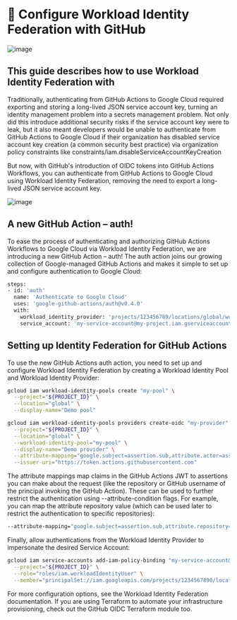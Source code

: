 # 📘 Configure Workload Identity Federation with GitHub

![image](https://github.com/user-attachments/assets/3c822f5e-4957-4500-858c-76f6221a4e9c)

## This guide describes how to use Workload Identity Federation with 

Traditionally, authenticating from GitHub Actions to Google Cloud required exporting and storing a long-lived JSON service account key, turning an identity management problem into a secrets management problem. Not only did this introduce additional security risks if the service account key were to leak, but it also meant developers would be unable to authenticate from GitHub Actions to Google Cloud if their organization has disabled service account key creation (a common security best practice) via organization policy constraints like constraints/iam.disableServiceAccountKeyCreation

But now, with GitHub's introduction of OIDC tokens into GitHub Actions Workflows, you can authenticate from GitHub Actions to Google Cloud using Workload Identity Federation, removing the need to export a long-lived JSON service account key.

![image](https://github.com/user-attachments/assets/7da46e2e-e196-496e-87a5-9a986063ab6b)

## A new GitHub Action – auth!

To ease the process of authenticating and authorizing GitHub Actions Workflows to Google Cloud via Workload Identity Federation, we are introducing a new GitHub Action – auth! The auth action joins our growing collection of Google-managed GitHub Actions and makes it simple to set up and configure authentication to Google Cloud:

```bash
steps:
- id: 'auth'
  name: 'Authenticate to Google Cloud'
  uses: 'google-github-actions/auth@v0.4.0'
  with:
    workload_identity_provider: 'projects/123456789/locations/global/workloadIdentityPools/my-pool/providers/my-provider'
    service_account: 'my-service-account@my-project.iam.gserviceaccount.com'
```


## Setting up Identity Federation for GitHub Actions

To use the new GitHub Actions auth action, you need to set up and configure Workload Identity Federation by creating a Workload Identity Pool and Workload Identity Provider:

```bash
gcloud iam workload-identity-pools create "my-pool" \
  --project="${PROJECT_ID}" \
  --location="global" \
  --display-name="Demo pool"
```

```bash
gcloud iam workload-identity-pools providers create-oidc "my-provider" \
  --project="${PROJECT_ID}" \
  --location="global" \
  --workload-identity-pool="my-pool" \
  --display-name="Demo provider" \
  --attribute-mapping="google.subject=assertion.sub,attribute.actor=assertion.actor,attribute.aud=assertion.aud,attribute.repository=assertion.repository" \
  --issuer-uri="https://token.actions.githubusercontent.com"
```

The attribute mappings map claims in the GitHub Actions JWT to assertions you can make about the request (like the repository or GitHub username of the principal invoking the GitHub Action). These can be used to further restrict the authentication using --attribute-condition flags. For example, you can map the attribute repository value (which can be used later to restrict the authentication to specific repositories):

```bash
--attribute-mapping="google.subject=assertion.sub,attribute.repository=assertion.repository"
```

Finally, allow authentications from the Workload Identity Provider to impersonate the desired Service Account:

```bash
gcloud iam service-accounts add-iam-policy-binding "my-service-account@${PROJECT_ID}.iam.gserviceaccount.com" \
  --project="${PROJECT_ID}" \
  --role="roles/iam.workloadIdentityUser" \
  --member="principalSet://iam.googleapis.com/projects/1234567890/locations/global/workloadIdentityPools/my-pool/attribute.repository/my-org/my-repo"
```
For more configuration options, see the Workload Identity Federation documentation. If you are using Terraform to automate your infrastructure provisioning, check out the GitHub OIDC Terraform module too.
